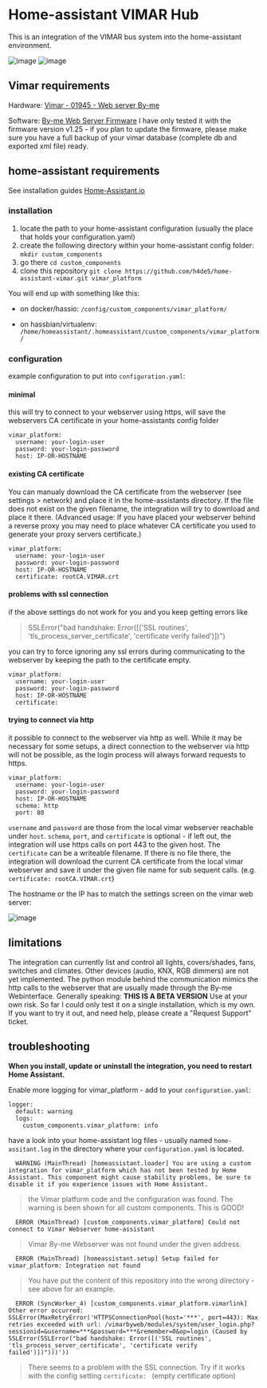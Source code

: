 # Home-assistant VIMAR Hub

This is an integration of the VIMAR bus system into the home-assistant environment.

![image](https://user-images.githubusercontent.com/6115324/83801459-73c20380-a6a9-11ea-8531-9b1df7295e2f.png)
![image](https://user-images.githubusercontent.com/6115324/84840230-3f522e00-b03f-11ea-8b05-df8a2b444a37.png)

## Vimar requirements

Hardware:
[Vimar - 01945 - Web server By-me](https://www.vimar.com/en/int/catalog/product/index/code/01945)

Software:
[By-me Web Server Firmware](https://www.vimar.com/en/int/by-me-web-server-4014162.html)
I have only tested it with the firmware version v1.25 - if you plan to update the firmware, please make sure you have a full backup of your vimar database (complete db and exported xml file) ready.

## home-assistant requirements

See installation guides [Home-Assistant.io](http://home-assistant.io/)

### installation

1. locate the path to your home-assistant configuration (usually the place that holds your configuration.yaml)
2. create the following directory within your home-assistant config folder:
   `mkdir custom_components`
3. go there
   `cd custom_components`
4. clone this repository
   `git clone https://github.com/h4de5/home-assistant-vimar.git vimar_platform`

You will end up with something like this:

- on docker/hassio: `/config/custom_components/vimar_platform/`

- on hassbian/virtualenv: `/home/homeassistant/.homeassistant/custom_components/vimar_platform/`

### configuration

example configuration to put into `configuration.yaml`:

#### minimal

this will try to connect to your webserver using https, will save the webservers CA certificate in your home-assistants config folder

    vimar_platform:
      username: your-login-user
      password: your-login-password
      host: IP-OR-HOSTNAME
      
#### existing CA certificate

You can manualy download the CA certificate from the webserver (see settings > network) and place it in the home-assistants directory. If the file does not exist on the given filename, the integration will try to download and place it there. (Advanced usage: If you have placed your webserver behind a reverse proxy you may need to place whatever CA certificate you used to generate your proxy servers certificate.)

    vimar_platform:
      username: your-login-user
      password: your-login-password
      host: IP-OR-HOSTNAME
      certificate: rootCA.VIMAR.crt
      
#### problems with ssl connection

if the above settings do not work for you and you keep getting errors like 
> SSLError("bad handshake: Error([('SSL routines', 'tls_process_server_certificate', 'certificate verify failed')])")

you can try to force ignoring any ssl errors during communicating to the webserver by keeping the path to the certificate empty.

    vimar_platform:
      username: your-login-user
      password: your-login-password
      host: IP-OR-HOSTNAME
      certificate: 

#### trying to connect via http

it possible to connect to the webserver via http as well. While it may be necessary for some setups, a direct connection to the webserver via http will not be possible, as the login process will always forward requests to https.

    vimar_platform:
      username: your-login-user
      password: your-login-password
      host: IP-OR-HOSTNAME
      schema: http
      port: 80

`username` and `password` are those from the local vimar webserver reachable under `host`. `schema`, `port`, and `certificate` is optional - if left out, the integration will use https calls on port 443 to the given host. The `certificate` can be a writeable filename. If there is no file there, the integration will download the current CA certificate from the local vimar webserver and save it under the given file name for sub sequent calls. (e.g. `certificate: rootCA.VIMAR.crt`)

The hostname or the IP has to match the settings screen on the vimar web server:

![image](https://user-images.githubusercontent.com/6115324/83895464-04a0e980-a753-11ea-8c6c-a55dffba5b83.png)

## limitations

The integration can currently list and control all lights, covers/shades, fans, switches and climates. Other devices (audio, KNX, RGB dimmers) are not yet implemented. The python module behind the communication mimics the http calls to the webserver that are usually made through the By-me Webinterface. Generally speaking: **THIS IS A BETA VERSION** Use at your own risk. So far I could only test it on a single installation, which is my own. If you want to try it out, and need help, please create a "Request Support" ticket.

## troubleshooting

**When you install, update or uninstall the integration, you need to restart Home Assistant.**

Enable more logging for vimar_platform - add to your `configuration.yaml`:

    logger:
      default: warning
      logs:
        custom_components.vimar_platform: info

have a look into your home-assistant log files - usually named `home-assitant.log` in the directory where your `configuration.yaml` is located.

      WARNING (MainThread) [homeassistant.loader] You are using a custom integration for vimar_platform which has not been tested by Home Assistant. This component might cause stability problems, be sure to disable it if you experience issues with Home Assistant.

> the Vimar platform code and the configuration was found. The warning is been shown for all custom components. This is GOOD!

      ERROR (MainThread) [custom_components.vimar_platform] Could not connect to Vimar Webserver home-assistant

> Vimar By-me Webserver was not found under the given address.

      ERROR (MainThread) [homeassistant.setup] Setup failed for vimar_platform: Integration not found

> You have put the content of this repository into the wrong directory - see above for an example.

      ERROR (SyncWorker_4) [custom_components.vimar_platform.vimarlink] Other error occurred: SSLError(MaxRetryError('HTTPSConnectionPool(host='***', port=443): Max retries exceeded with url: /vimarbyweb/modules/system/user_login.php?sessionid=&username=***&password=***&remember=0&op=login (Caused by SSLError(SSLError("bad handshake: Error([('SSL routines', 'tls_process_server_certificate', 'certificate verify failed')])")))'))
      
> There seems to a problem with the SSL connection. Try if it works with the config setting `certificate: ` (empty certificate option)
